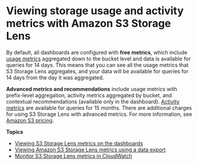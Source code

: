 # Viewing storage usage and activity metrics with Amazon S3 Storage Lens<a name="storage_lens_view_metrics"></a>

By default, all dashboards are configured with **free metrics**, which include [usage metrics](https://docs.aws.amazon.com/AmazonS3/latest/userguide/storage_lens_basics_metrics_recommendations.html#storage_lens_basics_metrics_types) aggregated down to the bucket level and data is available for queries for 14 days\. This means that you can see all the usage metrics that S3 Storage Lens aggregates, and your data will be available for queries for 14 days from the day it was aggregated\. 

**Advanced metrics and recommendations** include usage metrics with prefix\-level aggregation, activity metrics aggregated by bucket, and contextual recommendations \(available only in the dashboard\)\. [Activity metrics](https://docs.aws.amazon.com/AmazonS3/latest/userguide/storage_lens_basics_metrics_recommendations.html#storage_lens_basics_metrics_types) are available for queries for 15 months\. There are additional charges for using S3 Storage Lens with advanced metrics\. For more information, see [Amazon S3 pricing](http://aws.amazon.com/s3/pricing)\.

**Topics**
+ [Viewing S3 Storage Lens metrics on the dashboards](storage_lens_view_metrics_dashboard.md)
+ [Viewing Amazon S3 Storage Lens metrics using a data export](storage_lens_view_metrics_export.md)
+ [Monitor S3 Storage Lens metrics in CloudWatch](storage_lens_view_metrics_cloudwatch.md)